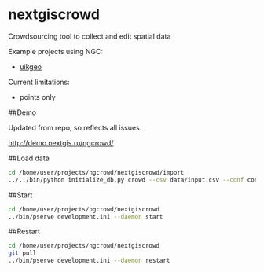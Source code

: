 nextgiscrowd
============

Crowdsourcing tool to collect and edit spatial data

Example projects using NGC:

* [uikgeo](http://uikgeo.ru)

Current limitations:

* points only

##Demo

Updated from repo, so reflects all issues.

http://demo.nextgis.ru/ngcrowd/

##Load data
```bash
cd /home/user/projects/ngcrowd/nextgiscrowd/import
../../bin/python initialize_db.py crowd --csv data/input.csv --conf config.json --db_conf ../development.ini
```

##Start

```bash
cd /home/user/projects/ngcrowd/nextgiscrowd
../bin/pserve development.ini --daemon start
```

##Restart

```bash
cd /home/user/projects/ngcrowd/nextgiscrowd
git pull
../bin/pserve development.ini --daemon restart
```
